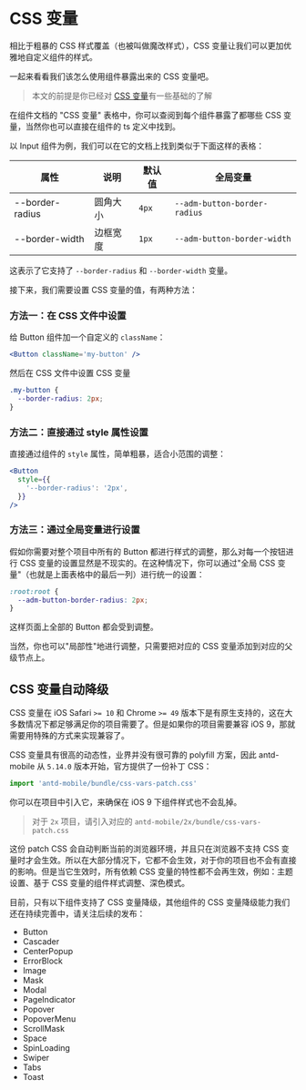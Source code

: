 # CSS 变量

相比于粗暴的 CSS 样式覆盖（也被叫做魔改样式），CSS 变量让我们可以更加优雅地自定义组件的样式。

一起来看看我们该怎么使用组件暴露出来的 CSS 变量吧。

> 本文的前提是你已经对 [CSS 变量](https://developer.mozilla.org/zh-CN/docs/Web/CSS/Using_CSS_custom_properties)有一些基础的了解

在组件文档的 "CSS 变量" 表格中，你可以查阅到每个组件暴露了都哪些 CSS 变量，当然你也可以直接在组件的 ts 定义中找到。

以 Input 组件为例，我们可以在它的文档上找到类似于下面这样的表格：

| 属性            | 说明     | 默认值 | 全局变量                     |
| --------------- | -------- | ------ | ---------------------------- |
| --border-radius | 圆角大小 | `4px`  | `--adm-button-border-radius` |
| --border-width  | 边框宽度 | `1px`  | `--adm-button-border-width`  |

这表示了它支持了 `--border-radius` 和 `--border-width` 变量。

接下来，我们需要设置 CSS 变量的值，有两种方法：

### 方法一：在 CSS 文件中设置

给 Button 组件加一个自定义的 `className`：

```jsx
<Button className='my-button' />
```

然后在 CSS 文件中设置 CSS 变量

```css
.my-button {
  --border-radius: 2px;
}
```

### 方法二：直接通过 style 属性设置

直接通过组件的 `style` 属性，简单粗暴，适合小范围的调整：

```jsx
<Button
  style={{
    '--border-radius': '2px',
  }}
/>
```

### 方法三：通过全局变量进行设置

假如你需要对整个项目中所有的 Button 都进行样式的调整，那么对每一个按钮进行 CSS 变量的设置显然是不现实的。在这种情况下，你可以通过"全局 CSS 变量"（也就是上面表格中的最后一列）进行统一的设置：

```css
:root:root {
  --adm-button-border-radius: 2px;
}
```

这样页面上全部的 Button 都会受到调整。

当然，你也可以"局部性"地进行调整，只需要把对应的 CSS 变量添加到对应的父级节点上。

## CSS 变量自动降级 <Experimental></Experimental>

CSS 变量在 iOS Safari `>= 10` 和 Chrome `>= 49` 版本下是有原生支持的，这在大多数情况下都足够满足你的项目需要了。但是如果你的项目需要兼容 iOS 9，那就需要用特殊的方式来实现兼容了。

CSS 变量具有很高的动态性，业界并没有很可靠的 polyfill 方案，因此 antd-mobile 从 `5.14.0` 版本开始，官方提供了一份补丁 CSS：

```js
import 'antd-mobile/bundle/css-vars-patch.css'
```

你可以在项目中引入它，来确保在 iOS 9 下组件样式也不会乱掉。

> 对于 `2x` 项目，请引入对应的 `antd-mobile/2x/bundle/css-vars-patch.css`

这份 patch CSS 会自动判断当前的浏览器环境，并且只在浏览器不支持 CSS 变量时才会生效。所以在大部分情况下，它都不会生效，对于你的项目也不会有直接的影响。但是当它生效时，所有依赖 CSS 变量的特性都不会再生效，例如：主题设置、基于 CSS 变量的组件样式调整、深色模式。

目前，只有以下组件支持了 CSS 变量降级，其他组件的 CSS 变量降级能力我们还在持续完善中，请关注后续的发布：

- Button
- Cascader
- CenterPopup
- ErrorBlock
- Image
- Mask
- Modal
- PageIndicator
- Popover
- PopoverMenu
- ScrollMask
- Space
- SpinLoading
- Swiper
- Tabs
- Toast
